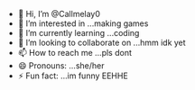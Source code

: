- 👋 Hi, I’m @Callmelay0
- 👀 I’m interested in ...making games
- 🌱 I’m currently learning ...coding
- 💞️ I’m looking to collaborate on ...hmm idk yet
- 📫 How to reach me ...pls dont
- 😄 Pronouns: ...she/her
- ⚡ Fun fact: ...im funny EEHHE

<!---
Callmelay0/Callmelay0 is a ✨ special ✨ repository because its `README.md` (this file) appears on your GitHub profile.
You can click the Preview link to take a look at your changes.
--->
